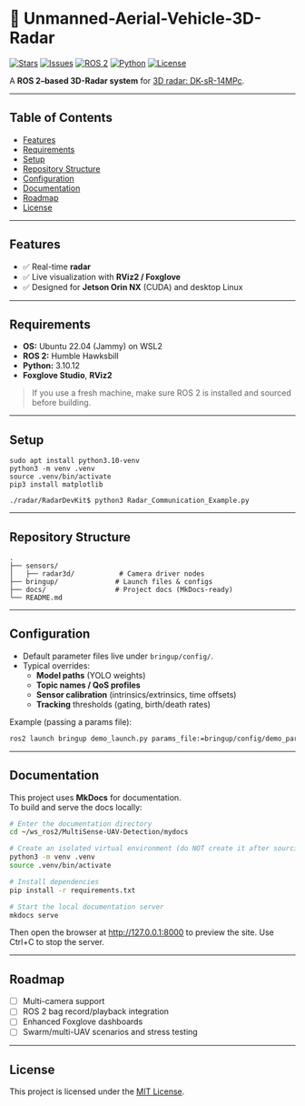 # 🚀 Unmanned-Aerial-Vehicle-3D-Radar

[![Stars](https://img.shields.io/github/stars/HLiu-uOttawa/Unmanned-Aerial-Vehicle-3D-Radar?style=social)](https://github.com/HLiu-uOttawa/Unmanned-Aerial-Vehicle-3D-Radar/stargazers)
[![Issues](https://img.shields.io/github/issues/HLiu-uOttawa/Unmanned-Aerial-Vehicle-3D-Radar)](https://github.com/HLiu-uOttawa/Unmanned-Aerial-Vehicle-3D-Radar/issues)
[![ROS 2](https://img.shields.io/badge/ROS2-Humble-blue)](https://docs.ros.org/en/humble/)
[![Python](https://img.shields.io/badge/Python-3.10%2B-brightgreen)](https://www.python.org/)
[![License](https://img.shields.io/github/license/HLiu-uOttawa/Unmanned-Aerial-Vehicle-3D-Radar)](./LICENSE)

A **ROS 2–based 3D-Radar system** for [3D radar: DK-sR-14MPc](https://radar-sensor.com/products/developer-kits/dk-sr-14mpc.html).

---

## Table of Contents
- [Features](#features)
- [Requirements](#requirements)
- [Setup](#Setup)
- [Repository Structure](#repository-structure)
- [Configuration](#configuration)
- [Documentation](#documentation)
- [Roadmap](#roadmap)
- [License](#license)

---

## Features
- ✅ Real-time **radar**
- ✅ Live visualization with **RViz2 / Foxglove**
- ✅ Designed for **Jetson Orin NX** (CUDA) and desktop Linux

---

## Requirements
- **OS:** Ubuntu 22.04 (Jammy) on WSL2
- **ROS 2:** Humble Hawksbill
- **Python:** 3.10.12
- **Foxglove Studio**, **RViz2**


> If you use a fresh machine, make sure ROS 2 is installed and sourced before building.

--- 

## Setup
```
sudo apt install python3.10-venv  
python3 -m venv .venv  
source .venv/bin/activate  
pip3 install matplotlib  
```
```
./radar/RadarDevKit$ python3 Radar_Communication_Example.py
```

---

## Repository Structure
```
.
├── sensors/
│   ├── radar3d/           # Camera driver nodes
├── bringup/              # Launch files & configs
├── docs/                 # Project docs (MkDocs-ready)
└── README.md
```

---

## Configuration
- Default parameter files live under `bringup/config/`.
- Typical overrides:
  - **Model paths** (YOLO weights)
  - **Topic names / QoS profiles**
  - **Sensor calibration** (intrinsics/extrinsics, time offsets)
  - **Tracking** thresholds (gating, birth/death rates)

Example (passing a params file):
```bash
ros2 launch bringup demo_launch.py params_file:=bringup/config/demo_params.yaml
```

---

## Documentation

This project uses **MkDocs** for documentation.  
To build and serve the docs locally:

```bash
# Enter the documentation directory
cd ~/ws_ros2/MultiSense-UAV-Detection/mydocs

# Create an isolated virtual environment (do NOT create it after sourcing ROS)
python3 -m venv .venv
source .venv/bin/activate

# Install dependencies
pip install -r requirements.txt

# Start the local documentation server
mkdocs serve
```
Then open the browser at http://127.0.0.1:8000
 to preview the site.
Use Ctrl+C to stop the server.

---

## Roadmap
- [ ] Multi-camera support
- [ ] ROS 2 bag record/playback integration
- [ ] Enhanced Foxglove dashboards
- [ ] Swarm/multi-UAV scenarios and stress testing

---

## License
This project is licensed under the [MIT License](./LICENSE).



